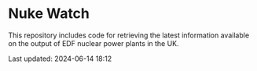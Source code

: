 # Nuke Watch

This repository includes code for retrieving the latest information available on the output of EDF nuclear power plants in the UK.

Last updated: 2024-06-14 18:12